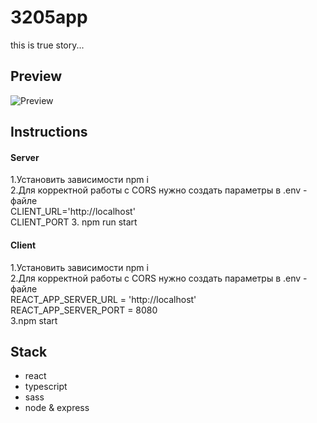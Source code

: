 # 3205app

this is true story...

## Preview

![Preview](./client/assets/images/preview.png)

## Instructions

#### Server

1.Установить зависимости npm i  
2.Для корректной работы с CORS нужно создать параметры в .env - файле  
CLIENT_URL='http://localhost'  
CLIENT_PORT 3. npm run start  

#### Client

1.Установить зависимости npm i  
2.Для корректной работы с CORS нужно создать параметры в .env - файле  
REACT_APP_SERVER_URL = 'http://localhost'  
REACT_APP_SERVER_PORT = 8080  
3.npm start  

## Stack
-   react
-   typescript
-   sass
-   node & express

